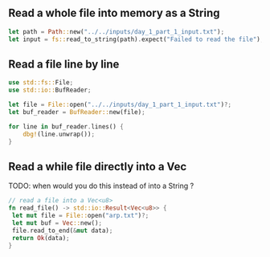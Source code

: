 ## Read a whole file into memory as a String

```rs
let path = Path::new("../../inputs/day_1_part_1_input.txt");
let input = fs::read_to_string(path).expect("Failed to read the file");
```

## Read a file line by line

```rs
use std::fs::File;
use std::io::BufReader;

let file = File::open("../../inputs/day_1_part_1_input.txt")?;
let buf_reader = BufReader::new(file);

for line in buf_reader.lines() {
    dbg!(line.unwrap());
}
```

## Read a while file directly into a Vec<u8>

TODO: when would you do this instead of into a String ?

```rs
// read a file into a Vec<u8>
fn read_file() -> std::io::Result<Vec<u8>> {
 let mut file = File::open("arp.txt")?;
 let mut buf = Vec::new();
 file.read_to_end(&mut data);
 return Ok(data);
}
```

